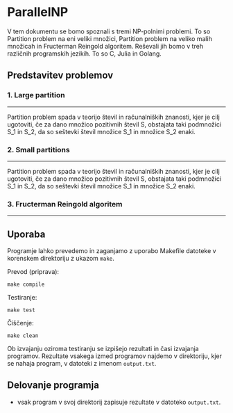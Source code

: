 # ParallelNP

V tem dokumentu se bomo spoznali s tremi NP-polnimi problemi. To so Partition problem na eni veliki množici, Partition problem na veliko malih množicah in Fructerman Reingold algoritem. Reševali jih bomo v treh različnih programskih jezikih. To so C, Julia in Golang.

## Predstavitev problemov


### 1. Large partition
---
Partition problem spada v teorijo števil in računalniških znanosti, kjer je cilj ugotoviti, če za dano množico pozitivnih števil S, obstajata taki podmnožici S_1 in S_2, da so seštevki števil množice S_1 in množice S_2 enaki.

### 2. Small partitions
---
Partition problem spada v teorijo števil in računalniških znanosti, kjer je cilj ugotoviti, če za dano množico pozitivnih števil S, obstajata taki podmnožici S_1 in S_2, da so seštevki števil množice S_1 in množice S_2 enaki.

### 3. Fructerman Reingold algoritem
---

## Uporaba
Programje lahko prevedemo in zaganjamo z uporabo Makefile datoteke v korenskem direktoriju z ukazom `make`.

Prevod (priprava):
```make
make compile
```

Testiranje:
```make
make test
```

Čiščenje:
```make
make clean
```

Ob izvajanju oziroma testiranju se izpišejo rezultati in časi izvajanja programov. Rezultate vsakega izmed programov najdemo v direktoriju, kjer se nahaja program, v datoteki z imenom `output.txt`.

## Delovanje programja
- vsak program v svoj direktorij zapisuje rezultate v datoteko `output.txt`.